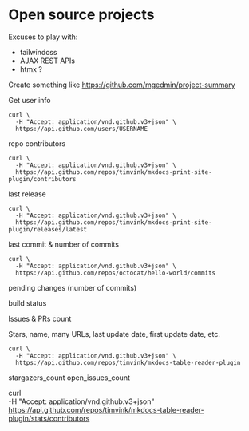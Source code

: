 # Open source projects

Excuses to play with:

- tailwindcss
- AJAX REST APIs
- htmx ?

Create something like https://github.com/mgedmin/project-summary 

Get user info

```
curl \
  -H "Accept: application/vnd.github.v3+json" \
  https://api.github.com/users/USERNAME
```

repo contributors

```
curl \
  -H "Accept: application/vnd.github.v3+json" \
  https://api.github.com/repos/timvink/mkdocs-print-site-plugin/contributors
```

last release

````
curl \
  -H "Accept: application/vnd.github.v3+json" \
  https://api.github.com/repos/timvink/mkdocs-print-site-plugin/releases/latest
````

last commit & number of commits

```
curl \
  -H "Accept: application/vnd.github.v3+json" \
  https://api.github.com/repos/octocat/hello-world/commits
```



pending changes (number of commits)

build status 

Issues  & PRs count

Stars, name, many URLs, last update date, first update date, etc. 

```
curl \
  -H "Accept: application/vnd.github.v3+json" \
  https://api.github.com/repos/timvink/mkdocs-table-reader-plugin
```

stargazers_count
open_issues_count



curl \
  -H "Accept: application/vnd.github.v3+json" \
  https://api.github.com/repos/timvink/mkdocs-table-reader-plugin/stats/contributors
